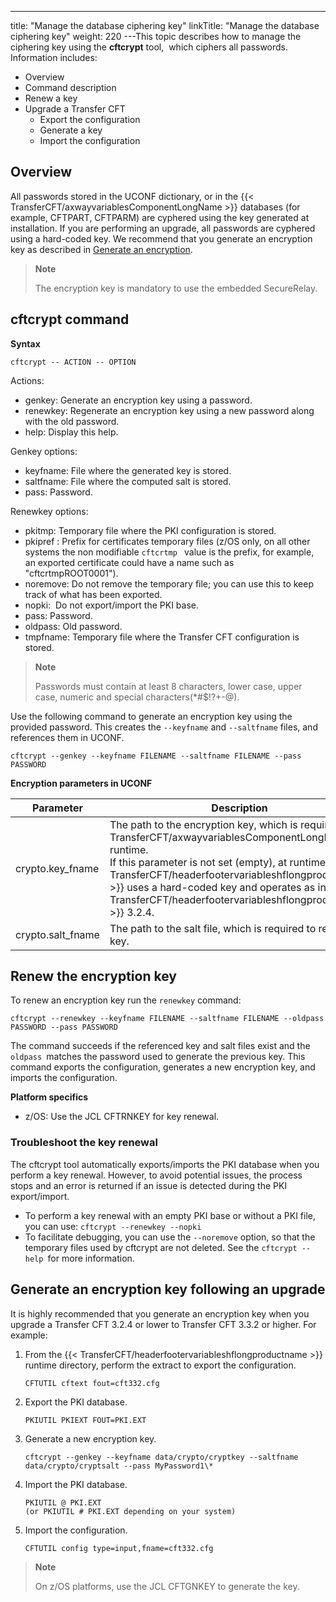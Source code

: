 ---
title: "Manage the database ciphering key"
linkTitle: "Manage the database ciphering key"
weight: 220
---This topic describes how to manage the ciphering key using the ****cftcrypt**** tool,  which ciphers all passwords. Information includes:

* Overview
* Command description
* Renew a key
* Upgrade a Transfer CFT
    *   Export the configuration    
    *   Generate a key
    *   Import the configuration

## Overview

All passwords stored in the UCONF dictionary, or in the {{< TransferCFT/axwayvariablesComponentLongName  >}} databases (for example, CFTPART, CFTPARM) are cyphered using the key generated at installation. If you are performing an upgrade, all passwords are cyphered using a hard-coded key. We recommend that you generate an encryption key as described in [Generate an encryption](#Generate).

> **Note**
>
> The encryption key is mandatory to use the embedded SecureRelay.

## cftcrypt command

****Syntax****

`cftcrypt -- ACTION -- OPTION`

Actions:

* genkey: Generate an encryption key using a password.
* renewkey: Regenerate an encryption key using a new password along with the old password.
* help: Display this help.

Genkey options:

* keyfname: File where the generated key is stored.
* saltfname: File where the computed salt is stored.
* pass: Password.

Renewkey options:

* pkitmp: Temporary file where the PKI configuration is stored.
* pkipref : Prefix for certificates temporary files (z/OS only, on all other systems the non modifiable `cftcrtmp ` value is the prefix, for example, an exported certificate could have a name such as "cftcrtmpROOT0001").
* noremove: Do not remove the temporary file; you can use this to keep track of what has been exported.
* nopki:  Do not export/import the PKI base.
* pass: Password.
* oldpass: Old password.
* tmpfname: Temporary file where the Transfer CFT configuration is stored.

> **Note**
>
> Passwords must contain at least 8 characters, lower case, upper case, numeric and special characters(\*#$!?+-@).

Use the following command to generate an encryption key using the provided password. This creates the `--keyfname` and `--saltfname` files, and references them in UCONF.

```
cftcrypt --genkey --keyfname FILENAME --saltfname FILENAME --pass PASSWORD
```

****Encryption parameters in UCONF****


| Parameter  | Description  |
| --- | --- |
| crypto.key_fname  | The path to the encryption key, which is required at {{< TransferCFT/axwayvariablesComponentLongName  >}} runtime.<br/> If this parameter is not set (empty), at runtime {{< TransferCFT/headerfootervariableshflongproductname  >}} uses a hard-coded key and operates as in {{< TransferCFT/headerfootervariableshflongproductname  >}} 3.2.4. |
| crypto.salt_fname  | The path to the salt file, which is required to renew the key.  |


## Renew the encryption key

To renew an encryption key run the `renewkey` command:

```
cftcrypt --renewkey --keyfname FILENAME --saltfname FILENAME --oldpass PASSWORD --pass PASSWORD
```

The command succeeds if the referenced key and salt files exist and the `oldpass `matches the password used to generate the previous key. This command exports the configuration, generates a new encryption key, and imports the configuration.

****Platform specifics****

* z/OS: Use the JCL CFTRNKEY for key renewal.

### Troubleshoot the key renewal

The cftcrypt tool automatically exports/imports the PKI database when you perform a key renewal. However, to avoid potential issues, the process stops and an error is returned if an issue is detected during the PKI export/import.

* To perform a key renewal with an empty PKI base or without a PKI file, you can use: ` cftcrypt --renewkey --nopki `
* To facilitate debugging, you can use the `--noremove` option, so that the temporary files used by cftcrypt are not deleted. See the `cftcrypt --help `for more information.

<span id="Generate"></span>

## Generate an encryption key following an upgrade

It is highly recommended that you generate an encryption key when you upgrade a Transfer CFT 3.2.4 or lower to Transfer CFT 3.3.2 or higher. For example:

1. From the {{< TransferCFT/headerfootervariableshflongproductname >}} runtime directory, perform the extract to export the configuration.  
    ```
    CFTUTIL cftext fout=cft332.cfg
    ```
1. Export the PKI database.  
    ```
    PKIUTIL PKIEXT FOUT=PKI.EXT
    ```
1. Generate a new encryption key.  
    ```
    cftcrypt --genkey --keyfname data/crypto/cryptkey --saltfname data/crypto/cryptsalt --pass MyPassword1\*
    ```
1. Import the PKI database.  
    ```
    PKIUTIL @ PKI.EXT
    (or PKIUTIL # PKI.EXT depending on your system)
    ```
1. Import the configuration.  
    ```
    CFTUTIL config type=input,fname=cft332.cfg
    ```

> **Note**
>
> On z/OS platforms, use the JCL CFTGNKEY to generate the key.
